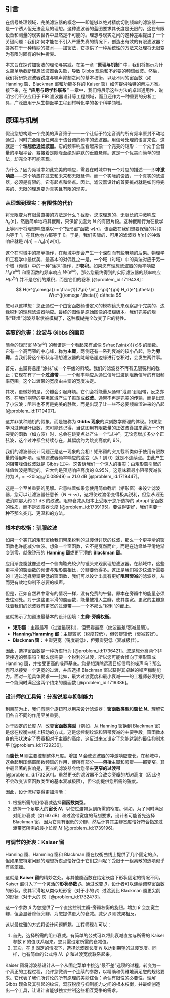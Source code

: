 ## 引言
在信号处理领域，完美滤波器的概念——即能够以绝对精度切割频率的滤波器——是一个诱人但无法企及的理想。这种滤波器的蓝图要求其长度是无限的，这在有限设备和测量的现实世界中显然是不可能的。理想与现实之间的这种差距提出了一个关键问题：我们如何才能在不引入严重失真的情况下，创造出有效的有限滤波器？答案在于一种精妙的技术——加窗法，它提供了一种系统性的方法来处理将无限变为有限时固有的种种折衷。

本文旨在探讨加窗法的理论与实践。在第一章 **“原理与机制”** 中，我们将揭示为什么简单地截断理想滤波器会失败，导致 Gibbs 现象和不必要的频谱纹波。然后，我们将研究滤波器锐度与噪声抑制之间的基本权衡，以及不同的窗函数（如 Hanning 窗、Blackman 窗和功能多样的 Kaiser 窗）如何提供独特的解决方案。接下来，在 **“应用与跨学科联系”** 一章中，我们将展示这些方法的卓越通用性，说明它们不仅应用于 FIR 滤波器设计等工程领域，而且还作为一种重要的分析工具，广泛应用于从生物医学工程到材料化学的各个科学领域。

## 原理与机制

假设您想构建一个完美的声音筛子——一个让低于特定音调的所有频率原封不动地通过，同时完全阻断任何高于该音调的频率的滤波器。用信号处理的语言来说，这就是一个**理想低通滤波器**。它的频率响应看起来像一个完美的矩形：一个处于全音量的平坦平台，紧接着是陡降至绝对静默的垂直悬崖。这是一个优美而简单的想法，却完全不可能实现。

为什么？因为频域中如此完美的响应，需要在时域中有一个对应的描述——即**冲激响应**——这个响应在过去和未来都无限延伸。而一个实际的设备，一个真实的滤波器，必须是有限的。它有起点和终点。因此，滤波器设计的首要挑战就是如何将完美的、无限的理想变为真实且有限的现实。

### 从理想到现实：有限性的代价

将无限变为有限最直接的方法是什么？截断。您取理想的、无限长的冲激响应 $h_d[n]$，然后简单地将其截断，只保留长度为 $N$ 的有限片段。这种截断行为在数学上等同于将理想响应乘以一个“矩形窗”函数 $w[n]$，该函数在我们想要保留的片段内等于 1，在其他地方都等于 0。于是，我们实际的、可用的滤波器 $h[n]$ 的冲激响应就是 $h[n] = h_d[n] w[n]$。

这个在时域中的简单操作，在频域中却会产生一个深刻而有些麻烦的后果。物理学和工程学中最优美、最基本的对偶性之一是，一个域（时域）中的乘法对应于另一个域（频域）中的一种“涂抹”操作，即**卷积**。如果您有理想滤波器的频率响应 $H_d(e^{j\omega})$ 和窗函数的频率响应 $W(e^{j\omega})$，那么您最终得到的实际滤波器的频率响应 $H(e^{j\omega})$ 并不是它们的乘积，而是它们的卷积 [@problem_id:1719438]：

$$
H(e^{j\omega}) = \frac{1}{2\pi} \int_{-\pi}^{\pi} H_d(e^{j\theta}) W(e^{j(\omega-\theta)}) d\theta
$$

您可以这样想：您正通过一个由窗函数频谱定义的模糊镜头来观察那个完美的、边缘锐利的理想滤波器响应。最终的图像是原始图像的模糊版本。我们完美的矩形“砖墙”滤波器形状被模糊了，这种模糊完全改变了它的特性。

### 突变的危害：纹波与 Gibbs 的幽灵

简单的矩形窗 $W(e^{j\omega})$ 的频谱是一个看起来有点像 $\frac{\sin(x)}{x}$ 的函数。它有一个高而窄的中心峰，称为**主瓣**，两侧还有一系列衰减的较小凸起，称为**旁瓣**。当我们将这个形状与理想滤波器的陡峭悬崖边缘进行卷积时，会发生两件事。

首先，主瓣将悬崖“涂抹”成一个平缓的斜坡。我们的滤波器不再有无限锐利的截止；它现在有了一个**过渡带**——一个频率响应从通过信号过渡到阻断信号的有限频率范围。这个过渡带的宽度由主瓣的宽度决定。

其次，更微妙的是，旁瓣会引起麻烦。它们会将能量从通带“泄漏”到阻带，反之亦然，在我们期望的平坦区域产生了振荡或**纹波**。通带不再是完美的传输，而是出现了小波浪；阻带也不再是完美的静默，而是出现了让一些不必要频率溜进来的凸起 [@problem_id:1719407]。

这并非某种随机的假象，而是被称为 **Gibbs 现象**的深刻数学原理的体现。如果您学习过傅里叶级数，您可能还记得，当试图用有限数量的正弦波叠加来逼近一个有突变的函数（如方波）时，总会在跳变点处产生一个“过冲”。无论您增加多少个正弦波，这个过冲都会持续存在，其幅度约为跳变高度的 9%。

我们的滤波器设计问题正是这一现象的变相！矩形窗的突兀截断类似于使用有限数量的傅里叶项。理想滤波器频率响应的跳变（从 1 到 0）就是不连续点。由此产生的阻带峰值纹波就是 Gibbs 过冲。这告诉我们一个惊人的事实：由矩形窗引起的峰值纹波是固定的。它大约是预期响应高度的 8.95%。这意味着最小阻带衰减仅约为 $A_s = -20 \log_{10}(0.08949) \approx 21.0$ dB [@problem_id:1719447]。

这是一个至关重要的见解。它意味着如果您使用简单截断（矩形窗）来设计滤波器，您可以让滤波器任意长（$N \to \infty$），这将使过渡带变得极其锐利，但您*永远*无法消除那大约 21 dB 的纹波。阻带衰减从根本上受限于您所选择的 abrupt 窗函数的性质，而不是滤波器长度 [@problem_id:1739195]。要做得更好，我们需要一种不那么突兀、更温和的方法。

### 根本的权衡：驯服纹波

如果一个突兀的矩形窗给我们带来锐利的过渡但讨厌的纹波，那么一个更平滑的窗函数也许能减少纹波。想象一个窗函数，它不是戛然而止，而是在边缘处平滑地渐变到零，就像钟形的 **Hanning 窗**或更平滑的 **Blackman 窗**。

应用渐变窗就像通过一个侧向眩光较少的镜头来观察理想滤波器。在频域中，这些更平滑的窗函数的频谱与矩形窗相比，旁瓣要低得多。这正是我们减少纹波所需要的！通过选择旁瓣更低的窗函数，我们可以设计出具有更好**阻带衰减**的滤波器，从而更有效地抑制不必要的噪声。

但是，正如自然界中常有的情况一样，没有免费的午餐。原本在旁瓣中的能量必须去往别处。对于这些更平滑的窗函数，能量被推入主瓣，使其变宽。更宽的主瓣意味着我们的滤波器有更宽的过渡带——一个不那么“锐利”的截止。

这就揭示了加窗法最基本的设计困境：**主瓣-旁瓣权衡**。
- **矩形窗**：主瓣最窄（过渡最锐利），但旁瓣最高（纹波最差/衰减最弱）。
- **Hanning/Hamming 窗**：主瓣较宽（锐度较低），但旁瓣较低（衰减较好）。
- **Blackman 窗**：主瓣更宽（锐度最低），但旁瓣更低（衰减极佳）。

因此，选择窗函数是一种折衷行为 [@problem_id:1736421]。您是想分离两个非常接近的频率吗？那么您需要一个锐利的过渡，所以您可能会倾向于矩形窗或 Hanning 窗，并接受更高的噪声基底。您是想消除远离目标信号的噪声吗？那么您可以接受一个更宽的过渡，并应选择 Blackman 窗以获得其卓越的噪声抑制能力。面对一组具体要求——比如，最大过渡宽度和最小衰减——的工程师必须找到一个能同时满足这两个约束的窗函数 [@problem_id:1719386]。

### 设计师的工具箱：分离锐度与抑制能力

到目前为止，我们有两个旋钮可以用来设计滤波器：**窗函数类型**和**窗长 $N$**。理解它们各自不同的作用至关重要。

对于固定的长度 $N$，改变**窗函数类型**（例如，从 Hanning 窗换到 Blackman 窗）是您在权衡曲线上移动的方式。这是您控制纹波和阻带衰减的主要手段。窗函数本身的形状决定了旁瓣相对于主瓣的高度，这反过来又设定了您能达到的最佳抑制水平 [@problem_id:1729236]。

而**窗长 $N$** 则主要控制整体尺度。增加 $N$ 会使滤波器的冲激响应变长。在频域中，这会起到压缩窗函数频谱的作用，使所有部分——**包括**主瓣和旁瓣——都变窄。其中最显著的影响是，更长的滤波器会给您带来**更窄的过渡带** [@problem_id:1732501]。虽然更长的滤波器不会改变旁瓣的*相对*高度（因此也不会改变该窗函数类型的基本衰减极限），但它能提供您所需的锐度。

因此，设计流程变得更加清晰：
1.  根据所需的阻带衰减选择**窗函数类型**。
2.  选择一个足够大的**窗长 $N$**，以使过渡带达到所需的窄度。例如，为了同时满足对阻带衰减（如 60 dB）和过渡带宽度的苛刻要求，设计者可能首先选择 Blackman 窗，因为它具有很低的旁瓣，然后计算其主瓣宽度恰好符合指定过渡带宽所需的最小长度 $M$ [@problem_id:1739196]。

### 可调节的折衷：Kaiser 窗

Hanning 窗、Hamming 窗和 Blackman 窗在权衡曲线上提供了几个固定的点。但如果您特定问题的理想折衷点恰好位于它们之间呢？受限于一组离散的选项似乎有些笨拙。

这就是 **Kaiser 窗**的精妙之处。与其他窗函数在给定长度下形状固定的情况不同，Kaiser 窗引入了一个灵活的**形状参数** $\beta$。通过改变 $\beta$，设计者可以连续调整窗函数的形状，使其平滑地从类似矩形窗（对于小的 $\beta$）过渡到比 Blackman 窗更尖削的形状（对于大的 $\beta$）[@problem_id:1732473]。

这一个参数 $\beta$ 为您提供了一个直接控制主瓣-旁瓣权衡的旋钮。增加 $\beta$ 会加宽主瓣，但会显著降低旁瓣，为您提供更大的衰减。减少 $\beta$ 则效果相反。

这以最优雅的方式将设计问题解耦。工程师现在可以：

1.  首先，选择所需的阻带衰减。有简单的公式可以将此衰减直接与所需的 Kaiser 参数 $\beta$ 的值联系起来。您只需设定所需的衰减值。
2.  其次，在 $\beta$ 固定的情况下，选择滤波器长度 $N$ 以达到期望的过渡宽度。同样，也有简单的公式将 $N$、$\beta$ 和过渡宽度联系起来。

Kaiser 窗将滤波器设计从一个从固定菜单中挑选“最不差”选项的过程，转变为一个真正的工程过程，允许您微调一个连续的参数，以精确和优雅地满足您的规格要求。它代表了我们所讨论的所有原理的美妙综合：承认有限性的必要性，理解 Gibbs 现象及其引起的纹波，驾驭锐度与抑制能力之间的根本权衡，并最终创造出一个工具，让设计者能够独立控制这些相互竞争的需求。

